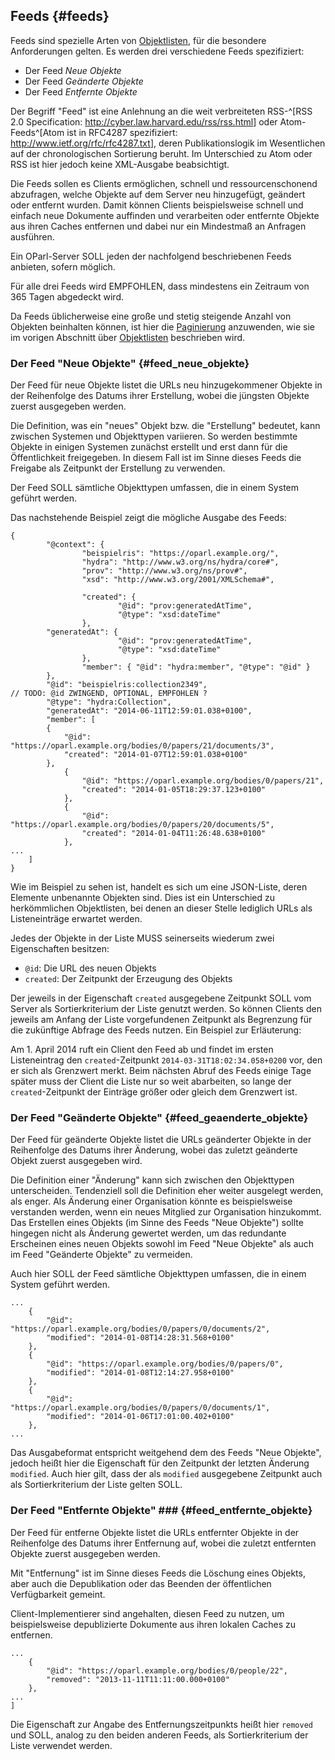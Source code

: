 Feeds  {#feeds}
-----

Feeds sind spezielle Arten von [Objektlisten](#objektlisten), für die
besondere Anforderungen gelten. Es werden drei verschiedene Feeds
spezifiziert:

* Der Feed *Neue Objekte*
* Der Feed *Geänderte Objekte*
* Der Feed *Entfernte Objekte*

Der Begriff "Feed" ist eine Anlehnung an die weit verbreiteten RSS-^[RSS
2.0 Specification: <http://cyber.law.harvard.edu/rss/rss.html>] oder 
Atom-Feeds^[Atom ist in RFC4287 spezifiziert: <http://www.ietf.org/rfc/rfc4287.txt>],
deren Publikationslogik im Wesentlichen auf der chronologischen
Sortierung beruht. Im Unterschied zu Atom oder RSS ist hier jedoch keine
XML-Ausgabe beabsichtigt.

Die Feeds sollen es Clients ermöglichen, schnell und ressourcenschonend
abzufragen, welche Objekte auf dem Server neu hinzugefügt, geändert oder
entfernt wurden. Damit können Clients beispielsweise schnell und einfach
neue Dokumente auffinden und verarbeiten oder entfernte Objekte aus ihren
Caches entfernen und dabei nur ein Mindestmaß an Anfragen ausführen.

Ein OParl-Server SOLL jeden der nachfolgend beschriebenen Feeds anbieten,
sofern möglich.

Für alle drei Feeds wird EMPFOHLEN, dass mindestens ein Zeitraum von 365 Tagen
abgedeckt wird.

Da Feeds üblicherweise eine große und stetig steigende Anzahl von Objekten
beinhalten können, ist hier die [Paginierung](#paginierung) anzuwenden, wie
sie im vorigen Abschnitt über [Objektlisten](#objektlisten) beschrieben wird.

### Der Feed "Neue Objekte"  {#feed_neue_objekte}

Der Feed für neue Objekte listet die URLs neu hinzugekommener Objekte in
der Reihenfolge des Datums ihrer Erstellung, wobei die jüngsten Objekte
zuerst ausgegeben werden.

Die Definition, was ein "neues" Objekt bzw. die "Erstellung" bedeutet, kann
zwischen Systemen und Objekttypen variieren. So werden bestimmte Objekte
in einigen Systemen zunächst erstellt und erst dann für die Öffentlichkeit
freigegeben. In diesem Fall ist im Sinne dieses Feeds die Freigabe als
Zeitpunkt der Erstellung zu verwenden.

Der Feed SOLL sämtliche Objekttypen umfassen, die in einem System geführt
werden.

Das nachstehende Beispiel zeigt die mögliche Ausgabe des Feeds:

~~~~~  {#feed_ex1 .json}
{
        "@context": {
                "beispielris": "https://oparl.example.org/",
                "hydra": "http://www.w3.org/ns/hydra/core#",
                "prov": "http://www.w3.org/ns/prov#",
                "xsd": "http://www.w3.org/2001/XMLSchema#",

                "created": {
                        "@id": "prov:generatedAtTime",
                        "@type": "xsd:dateTime"
                },
		"generatedAt": {
                        "@id": "prov:generatedAtTime",
                        "@type": "xsd:dateTime"
                },
                "member": { "@id": "hydra:member", "@type": "@id" }
        },
        "@id": "beispielris:collection2349",
// TODO: @id ZWINGEND, OPTIONAL, EMPFOHLEN ?
        "@type": "hydra:Collection",
        "generatedAt": "2014-06-11T12:59:01.038+0100",
        "member": [
		{
			"@id": "https://oparl.example.org/bodies/0/papers/21/documents/3",
			"created": "2014-01-07T12:59:01.038+0100"
		},
    		{
        		"@id": "https://oparl.example.org/bodies/0/papers/21",
        		"created": "2014-01-05T18:29:37.123+0100"
    		},
    		{
        		"@id": "https://oparl.example.org/bodies/0/papers/20/documents/5",
        		"created": "2014-01-04T11:26:48.638+0100"
    		},
...
	]
}
~~~~~

Wie im Beispiel zu sehen ist, handelt es sich um eine JSON-Liste, deren Elemente
unbenannte Objekten sind. Dies ist ein Unterschied zu herkömmlichen Objektlisten,
bei denen an dieser Stelle lediglich URLs als Listeneinträge erwartet werden.

Jedes der Objekte in der Liste MUSS seinerseits wiederum zwei
Eigenschaften besitzen:

* `@id`: Die URL des neuen Objekts
* `created`: Der Zeitpunkt der Erzeugung des Objekts

Der jeweils in der Eigenschaft `created` ausgegebene Zeitpunkt SOLL vom Server
als Sortierkriterium der Liste genutzt werden. So können Clients den jeweils
am Anfang der Liste vorgefundenen Zeitpunkt als Begrenzung für die zukünftige
Abfrage des Feeds nutzen. Ein Beispiel zur Erläuterung:

Am 1. April 2014 ruft ein Client den Feed ab und findet im ersten Listeneintrag
den `created`-Zeitpunkt `2014-03-31T18:02:34.058+0200` vor, den er sich als
Grenzwert merkt. Beim nächsten Abruf des Feeds einige Tage später muss der 
Client die Liste nur so weit abarbeiten, so lange der `created`-Zeitpunkt der
Einträge größer oder gleich dem Grenzwert ist.

### Der Feed "Geänderte Objekte"  {#feed_geaenderte_objekte}

Der Feed für geänderte Objekte listet die URLs geänderter Objekte in
der Reihenfolge des Datums ihrer Änderung, wobei das zuletzt geänderte Objekt
zuerst ausgegeben wird.

Die Definition einer "Änderung" kann sich zwischen den Objekttypen
unterscheiden. Tendenziell soll die Definition eher weiter ausgelegt werden,
als enger. Als Änderung einer Organisation könnte es beispielsweise
verstanden werden, wenn ein neues Mitglied zur Organisation hinzukommt.
Das Erstellen eines Objekts (im Sinne des Feeds "Neue Objekte") sollte
hingegen nicht als Änderung gewertet werden, um das redundante Erscheinen
eines neuen Objekts sowohl im Feed "Neue Objekte" als auch im Feed "Geänderte
Objekte" zu vermeiden.

Auch hier SOLL der Feed sämtliche Objekttypen umfassen, die in einem System 
geführt werden.

~~~~~  {#feed_ex2 .json}
...
    {
        "@id": "https://oparl.example.org/bodies/0/papers/0/documents/2",
        "modified": "2014-01-08T14:28:31.568+0100"
    },
    {
        "@id": "https://oparl.example.org/bodies/0/papers/0",
        "modified": "2014-01-08T12:14:27.958+0100"
    },
    {
        "@id": "https://oparl.example.org/bodies/0/papers/0/documents/1",
        "modified": "2014-01-06T17:01:00.402+0100"
    },
...
~~~~~

Das Ausgabeformat entspricht weitgehend dem des Feeds "Neue Objekte", jedoch
heißt hier die Eigenschaft für den Zeitpunkt der letzten Änderung `modified`. 
Auch hier gilt, dass der als `modified` ausgegebene Zeitpunkt auch als
Sortierkriterium der Liste gelten SOLL.

### Der Feed "Entfernte Objekte" ### {#feed_entfernte_objekte}

Der Feed für entferne Objekte listet die URLs entfernter Objekte in
der Reihenfolge des Datums ihrer Entfernung auf, wobei die zuletzt entfernten 
Objekte zuerst ausgegeben werden.

Mit "Entfernung" ist im Sinne dieses Feeds die Löschung eines Objekts, aber
auch die Depublikation oder das Beenden der öffentlichen Verfügbarkeit gemeint.

Client-Implementierer sind angehalten, diesen Feed zu nutzen, um beispielsweise
depublizierte Dokumente aus ihren lokalen Caches zu entfernen.

~~~~~  {#feed_ex3 .json}
...
    {
        "@id": "https://oparl.example.org/bodies/0/people/22",
        "removed": "2013-11-11T11:11:00.000+0100"
    },
...
]
~~~~~

Die Eigenschaft zur Angabe des Entfernungszeitpunkts heißt hier `removed` und
SOLL, analog zu den beiden anderen Feeds, als Sortierkriterium der Liste
verwendet werden.
